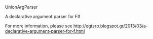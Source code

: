 UnionArgParser

A declarative argument parser for F#

For more information, please see http://egtsrp.blogspot.gr/2013/03/a-declarative-argument-parser-for-f.html
